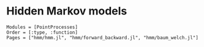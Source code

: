 # Hidden Markov models

```@autodocs
Modules = [PointProcesses]
Order = [:type, :function]
Pages = ["hmm/hmm.jl", "hmm/forward_backward.jl", "hmm/baum_welch.jl"]
```

